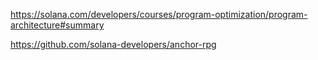 
https://solana.com/developers/courses/program-optimization/program-architecture#summary  

https://github.com/solana-developers/anchor-rpg  